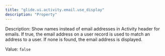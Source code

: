 ```yaml
---
title: "glide.ui.activity.email.use_display"
description: "Property"
---
```


Description: Show names instead of email addresses in Activity header for emails. If true, the email address on a user record is used to match an address to a user. If none is found, the email address is displayed.

Value: `false`